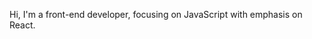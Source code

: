 Hi,
I'm a front-end developer, focusing on JavaScript with emphasis on React. 

<!---
mosganda/mosganda is a ✨ special ✨ repository because its `README.md` (this file) appears on your GitHub profile.
You can click the Preview link to take a look at your changes.
--->
